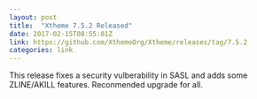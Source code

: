 ```yaml
---
layout: post
title:  "Xtheme 7.5.2 Released"
date: 2017-02-15T08:55:01Z
link: https://github.com/XthemeOrg/Xtheme/releases/tag/7.5.2
categories: link
---
```

This release fixes a security vulberability in SASL and adds some ZLINE/AKILL features. Reconmended upgrade for all. 